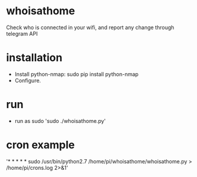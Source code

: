 # whoisathome
Check who is connected in your wifi, and report any change through telegram API

# installation
- Install python-nmap: sudo pip install python-nmap
- Configure.

# run
- run as sudo 'sudo ./whoisathome.py'

# cron example
'* * * * * sudo /usr/bin/python2.7 /home/pi/whoisathome/whoisathome.py > /home/pi/crons.log 2>&1'
